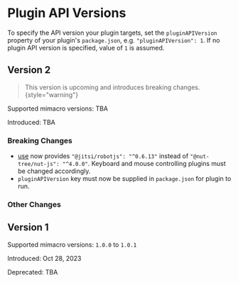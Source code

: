 # Plugin API Versions
To specify the API version your plugin targets, set the `pluginAPIVersion` property of your plugin's
`package.json`, e.g. `"pluginAPIVersion": 1`. If no plugin API version is
specified, value of `1` is assumed.

## Version 2
> This version is upcoming and introduces breaking changes.
{style="warning"}

Supported mimacro versions: TBA

Introduced: TBA

### Breaking Changes

- [use](Functions.md#use-package) now provides `"@jitsi/robotjs": "^0.6.13"` instead of `"@nut-tree/nut-js": "^4.0.0"`.
Keyboard and mouse controlling plugins must be changed accordingly.
- `pluginAPIVersion` key must now be supplied in `package.json` for plugin to run.

### Other Changes

## Version 1
Supported mimacro versions: `1.0.0` to `1.0.1`

Introduced: Oct 28, 2023

Deprecated: TBA